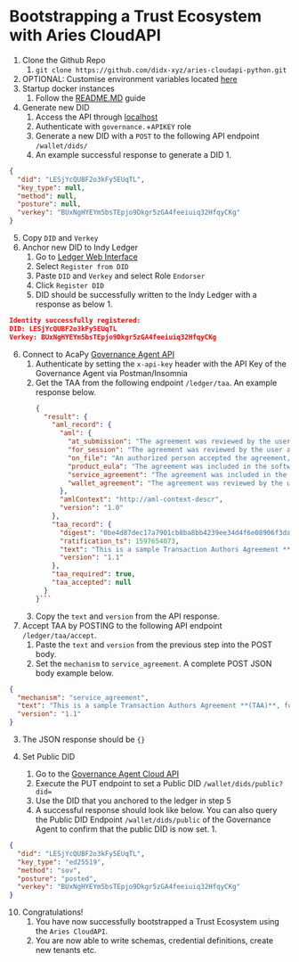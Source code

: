 # Bootstrapping a Trust Ecosystem with Aries CloudAPI
1. Clone the Github Repo
   1. `git clone https://github.com/didx-xyz/aries-cloudapi-python.git`
2. OPTIONAL: Customise environment variables located [here](../environments/)
3. Startup docker instances
   1. Follow the [README.MD](../README.md) guide
4. Generate new DID
   1. Access the API through [localhost](http://localhost:8000/docs)
   2. Authenticate with `governance.`+`APIKEY` role
   3. Generate a new DID with a `POST` to the following API endpoint `/wallet/dids/`
   4. An example successful response to generate a DID
      1. 
```json
{
  "did": "LESjYcQUBF2o3kFy5EUqTL",
  "key_type": null,
  "method": null,
  "posture": null,
  "verkey": "BUxNgHYEYm5bsTEpjo9Dkgr5zGA4feeiuiq32HfqyCKg"
}
```
   5. Copy `DID` and `Verkey`
5. Anchor new DID to Indy Ledger
   1. Go to [Ledger Web Interface](http://localhost:9000/)
   2. Select `Register from DID`
   3. Paste `DID` and `Verkey` and select Role `Endorser`
   4. Click `Register DID`
   5. DID should be successfully written to the Indy Ledger with a response as below
      1. 
```json
Identity successfully registered:
DID: LESjYcQUBF2o3kFy5EUqTL
Verkey: BUxNgHYEYm5bsTEpjo9Dkgr5zGA4feeiuiq32HfqyCKg
```
6. Connect to AcaPy [Governance Agent API](http://localhost:3021/)
   1. Authenticate by setting the `x-api-key` header with the API Key of the Governance Agent via Postman/Insomnia
   2. Get the TAA from the following endpoint `/ledger/taa`. An example response below.
       ```json
      {
         "result": {
           "aml_record": {
             "aml": {
               "at_submission": "The agreement was reviewed by the user and accepted at the time of submission of this transaction.",
               "for_session": "The agreement was reviewed by the user and accepted at some point in the user’s session prior to submission.",
               "on_file": "An authorized person accepted the agreement, and such acceptance is on file with the user’s organization.",
               "product_eula": "The agreement was included in the software product’s terms and conditions as part of a license to the end user.",
               "service_agreement": "The agreement was included in the terms and conditions the user accepted as part of contracting a service.",
               "wallet_agreement": "The agreement was reviewed by the user and this affirmation was persisted in the user’s wallet for use during submission."
             },
             "amlContext": "http://aml-context-descr",
             "version": "1.0"
           },
           "taa_record": {
             "digest": "0be4d87dec17a7901cb8ba8bb4239ee34d4f6e08906f3dad81d1d052dccc078f",
             "ratification_ts": 1597654073,
             "text": "This is a sample Transaction Authors Agreement **(TAA)**, for the VON test Network.\n\nOn public ledger systems this will typically contain legal constraints that must be accepted before any write operations will be permitted.",
             "version": "1.1"
           },
           "taa_required": true,
           "taa_accepted": null
         }
       }```
   3. Copy the `text` and `version` from the API response.
7. Accept TAA by POSTING to the following API endpoint `/ledger/taa/accept`.
   1. Paste the `text` and `version` from the previous step into the POST body.
   2. Set the `mechanism` to `service_agreement`. A complete POST JSON body example below.
```json 
{
  "mechanism": "service_agreement",
  "text": "This is a sample Transaction Authors Agreement **(TAA)**, for the VON test Network.\n\nOn public ledger systems this will typically contain legal constraints that must be accepted before any write operations will be permitted.",
  "version": "1.1"
}
```
   3. The JSON response should be `{}`

8. Set Public DID
   1. Go to the [Governance Agent Cloud API](http://localhost:8000/docs)
   2. Execute the PUT endpoint to set a Public DID `/wallet/dids/public?did=`
   3. Use the DID that you anchored to the ledger in step 5
   4. A successful response should look like below. You can also query the Public DID Endpoint `/wallet/dids/public` of the Governance Agent to confirm that the public DID is now set.
      1. 
```json
{
  "did": "LESjYcQUBF2o3kFy5EUqTL",
  "key_type": "ed25519",
  "method": "sov",
  "posture": "posted",
  "verkey": "BUxNgHYEYm5bsTEpjo9Dkgr5zGA4feeiuiq32HfqyCKg"
}
```

10. Congratulations!
    1. You have now successfully bootstrapped a Trust Ecosystem using the `Aries CloudAPI`.
    2. You are now able to write schemas, credential definitions, create new tenants etc.